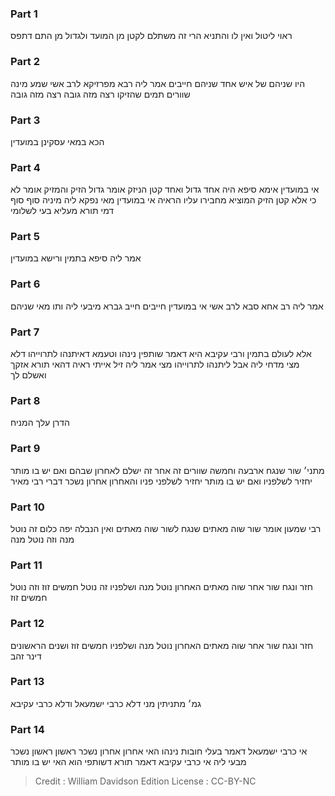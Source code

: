 
### Part 1
ראוי ליטול ואין לו והתניא הרי זה משתלם לקטן מן המועד ולגדול מן התם דתפס

### Part 2
היו שניהם של איש אחד שניהם חייבים אמר ליה רבא מפרזיקא לרב אשי שמע מינה שוורים תמים שהזיקו רצה מזה גובה רצה מזה גובה

### Part 3
הכא במאי עסקינן במועדין

### Part 4
אי במועדין אימא סיפא היה אחד גדול ואחד קטן הניזק אומר גדול הזיק והמזיק אומר לא כי אלא קטן הזיק המוציא מחבירו עליו הראיה אי במועדין מאי נפקא ליה מיניה סוף סוף דמי תורא מעליא בעי לשלומי

### Part 5
אמר ליה סיפא בתמין ורישא במועדין

### Part 6
אמר ליה רב אחא סבא לרב אשי אי במועדין חייבים חייב גברא מיבעי ליה ותו מאי שניהם

### Part 7
אלא לעולם בתמין ורבי עקיבא היא דאמר שותפין נינהו וטעמא דאיתנהו לתרוייהו דלא מצי מדחי ליה אבל ליתנהו לתרוייהו מצי אמר ליה זיל אייתי ראיה דהאי תורא אזקך ואשלם לך

### Part 8
הדרן עלך המניח

### Part 9
מתני׳ שור שנגח ארבעה וחמשה שוורים זה אחר זה ישלם לאחרון שבהם ואם יש בו מותר יחזיר לשלפניו ואם יש בו מותר יחזיר לשלפני פניו והאחרון אחרון נשכר דברי רבי מאיר

### Part 10
רבי שמעון אומר שור שוה מאתים שנגח לשור שוה מאתים ואין הנבלה יפה כלום זה נוטל מנה וזה נוטל מנה

### Part 11
חזר ונגח שור אחר שוה מאתים האחרון נוטל מנה ושלפניו זה נוטל חמשים זוז וזה נוטל חמשים זוז

### Part 12
חזר ונגח שור אחר שוה מאתים האחרון נוטל מנה ושלפניו חמשים זוז ושנים הראשונים דינר זהב

### Part 13
גמ׳ מתניתין מני דלא כרבי ישמעאל ודלא כרבי עקיבא

### Part 14
אי כרבי ישמעאל דאמר בעלי חובות נינהו האי אחרון אחרון נשכר ראשון ראשון נשכר מבעי ליה אי כרבי עקיבא דאמר תורא דשותפי הוא האי יש בו מותר

>Credit : William Davidson Edition
>License : CC-BY-NC